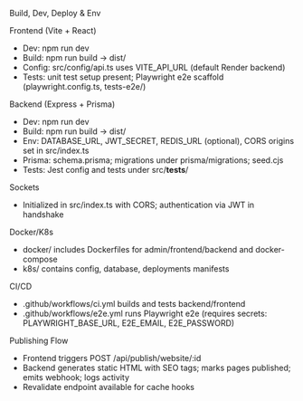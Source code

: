 Build, Dev, Deploy & Env

Frontend (Vite + React)
- Dev: npm run dev
- Build: npm run build → dist/
- Config: src/config/api.ts uses VITE_API_URL (default Render backend)
- Tests: unit test setup present; Playwright e2e scaffold (playwright.config.ts, tests-e2e/)

Backend (Express + Prisma)
- Dev: npm run dev
- Build: npm run build → dist/
- Env: DATABASE_URL, JWT_SECRET, REDIS_URL (optional), CORS origins set in src/index.ts
- Prisma: schema.prisma; migrations under prisma/migrations; seed.cjs
- Tests: Jest config and tests under src/__tests__/

Sockets
- Initialized in src/index.ts with CORS; authentication via JWT in handshake

Docker/K8s
- docker/ includes Dockerfiles for admin/frontend/backend and docker-compose
- k8s/ contains config, database, deployments manifests

CI/CD
- .github/workflows/ci.yml builds and tests backend/frontend
- .github/workflows/e2e.yml runs Playwright e2e (requires secrets: PLAYWRIGHT_BASE_URL, E2E_EMAIL, E2E_PASSWORD)

Publishing Flow
- Frontend triggers POST /api/publish/website/:id
- Backend generates static HTML with SEO tags; marks pages published; emits webhook; logs activity
- Revalidate endpoint available for cache hooks


